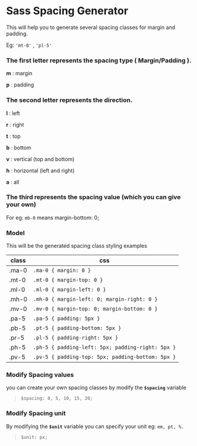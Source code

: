 # Sass Spacing Generator
This will help you to generate several spacing classes for margin and padding.

Eg: `'mt-0'` , `'pl-5'`
  
### The first letter represents the spacing type ( Margin/Padding ).

**m** :  margin 

**p** :  padding 

### The second letter represents the direction.
**l**	: left

**r**	: right

**t** 	: top

**b** 	: bottom

**v**	: vertical (top and bottom)

**h**	: horizontal (left and right)

**a**	: all

### The third represents the spacing value (which you can give your own)
For eg: `mb-0`  means margin-bottom: 0;

### Model
This will be the generated spacing class styling examples 

| class | css |
|--|--|
| .ma-0 | `.ma-0 { margin: 0 }`  |
| .mt-0 | `.mt-0 { margin-top: 0 }`  |
| .ml-0 | `.ml-0 { margin-left: 0 }` | 
| .mh-0 | `.mh-0 { margin-left: 0; margin-right: 0 }` |
| .mv-0 | `.mv-0 { margin-top: 0; margin-bottom: 0 }` |
| .pa-5 | `.pa-5 { padding: 5px }`  |
| .pb-5 | `.pt-5 { padding-bottom: 5px }`  |
| .pr-5 | `.pl-5 { padding-right: 5px }` | 
| .ph-5 | `.ph-5 { padding-left: 5px; padding-right: 5px }` |
| .pv-5 | `.pv-5 { padding-top: 5px; padding-bottom: 5px }` |

### Modify Spacing values
you can create your own spacing classes by modify the **`$spacing`** variable

> `$spacing: 0, 5, 10, 15, 20;`

### Modify Spacing unit
By modifying the **`$unit`** variable you can specify your unit eg: `em, pt, %.`

> `$unit: px;`

 
